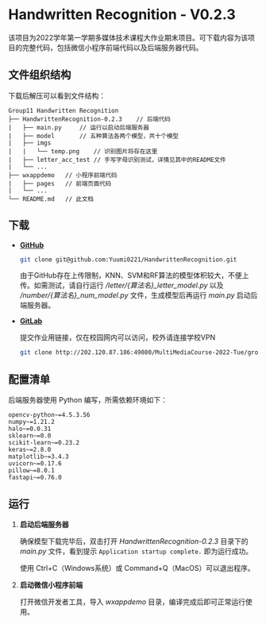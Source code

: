 # Handwritten Recognition - V0.2.3

该项目为2022学年第一学期多媒体技术课程大作业期末项目。可下载内容为该项目的完整代码，包括微信小程序前端代码以及后端服务器代码。



## 文件组织结构

下载后解压可以看到文件结构：

```
Group11 Handwritten Recognition
├── HandwrittenRecognition-0.2.3	// 后端代码
|   ├── main.py		// 运行以启动后端服务器
|   ├── model		// 五种算法各两个模型，共十个模型
|   ├── imgs
|   |   └── temp.png	// 识别图片将存在这里
|   ├── letter_acc_test	// 手写字母识别测试，详情见其中的README文件
|   └── ...
├── wxappdemo	// 小程序前端代码
|   ├── pages	// 前端页面代码
|   └── ...
└── README.md	// 此文档
```



## 下载

- [**GitHub**](https://github.com/Yuumi0221/HandwrittenRecognition)

  ```bash
  git clone git@github.com:Yuumi0221/HandwrittenRecognition.git
  ```
  
  由于GitHub存在上传限制，KNN、SVM和RF算法的模型体积较大，不便上传。如需测试，请自行运行 */letter/\{算法名}\_letter_model.py* 以及 */number/\{算法名}\_num_model.py* 文件，生成模型后再运行 *main.py* 启动后端服务器。


- [**GitLab**](http://202.120.87.186:49080/MultiMediaCourse-2022-Tue/group11-handwritten-recognition)

  提交作业用链接，仅在校园网内可以访问，校外请连接学校VPN

  ```bash
  git clone http://202.120.87.186:49080/MultiMediaCourse-2022-Tue/group11-handwritten-recognition.git
  ```




## 配置清单

后端服务器使用 Python 编写，所需依赖环境如下：

```
opencv-python~=4.5.3.56
numpy~=1.21.2
halo~=0.0.31
sklearn~=0.0
scikit-learn~=0.23.2
keras~=2.8.0
matplotlib~=3.4.3
uvicorn~=0.17.6
pillow~=8.0.1
fastapi~=0.76.0
```



## 运行

1. **启动后端服务器**

   确保模型下载完毕后，双击打开 *HandwrittenRecognition-0.2.3* 目录下的 *main.py* 文件，看到提示 `Application startup complete.` 即为运行成功。

   使用 Ctrl+C（Windows系统）或 Command+Q（MacOS）可以退出程序。

2. **启动微信小程序前端**

   打开微信开发者工具，导入 *wxappdemo* 目录，编译完成后即可正常运行使用。
